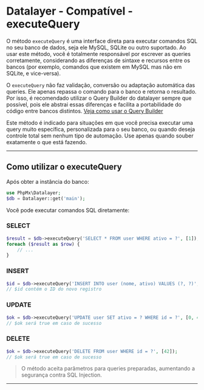 # Datalayer - Compatível - executeQuery

O método `executeQuery` é uma interface direta para executar comandos SQL no seu banco de dados, seja ele MySQL, SQLite ou outro suportado. Ao usar este método, você é totalmente responsável por escrever as queries corretamente, considerando as diferenças de sintaxe e recursos entre os bancos (por exemplo, comandos que existem em MySQL mas não em SQLite, e vice-versa).

O `executeQuery` não faz validação, conversão ou adaptação automática das queries. Ele apenas repassa o comando para o banco e retorna o resultado. Por isso, é recomendado utilizar o Query Builder do datalayer sempre que possível, pois ele abstrai essas diferenças e facilita a portabilidade do código entre bancos distintos. [Veja como usar o Query Builder](../queryBuilder.md)

Este método é indicado para situações em que você precisa executar uma query muito específica, personalizada para o seu banco, ou quando deseja controle total sem nenhum tipo de automação. Use apenas quando souber exatamente o que está fazendo.

---

## Como utilizar o executeQuery

Após obter a instância do banco:

```php
use PhpMx\Datalayer;
$db = Datalayer::get('main');
```

Você pode executar comandos SQL diretamente:

### SELECT

```php
$result = $db->executeQuery('SELECT * FROM user WHERE ativo = ?', [1]);
foreach ($result as $row) {
    // ...
}
```

### INSERT

```php
$id = $db->executeQuery('INSERT INTO user (nome, ativo) VALUES (?, ?)', ['João', 1]);
// $id contém o ID do novo registro
```

### UPDATE

```php
$ok = $db->executeQuery('UPDATE user SET ativo = ? WHERE id = ?', [0, 42]);
// $ok será true em caso de sucesso
```

### DELETE

```php
$ok = $db->executeQuery('DELETE FROM user WHERE id = ?', [42]);
// $ok será true em caso de sucesso
```

> O método aceita parâmetros para queries preparadas, aumentando a segurança contra SQL Injection.

---
